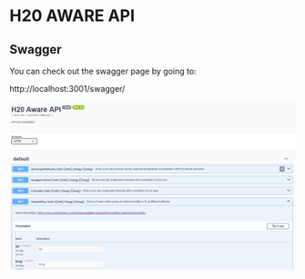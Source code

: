 # H20 AWARE API

## Swagger

You can check out the swagger page by going to:

http://localhost:3001/swagger/

<img src=".github/images/swagger.png">